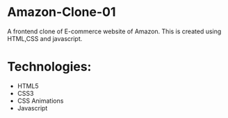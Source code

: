 # Amazon-Clone-01
A frontend clone of E-commerce website of Amazon. This is created using HTML,CSS and javascript.

# Technologies:
* HTML5
* CSS3
* CSS Animations
* Javascript
